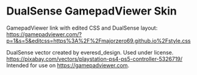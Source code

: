 # DualSense GamepadViewer Skin
GamepadViewer link with edited CSS and DualSense layout:
https://gamepadviewer.com/?p=1&s=5&editcss=https%3A%2F%2Fmajorzero69.github.io%2Fstyle.css

DualSense vector created by everesd_design. Used under license.
https://pixabay.com/vectors/playstation-ps4-ps5-controller-5326719/
Intended for use on https://gamepadviewer.com.
